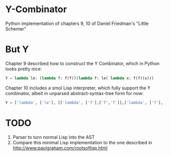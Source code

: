 # Y-Combinator
Python implementation of chapters 9, 10 of Daniel Friedman's "Little Schemer"

# But Y
Chapter 9 described how to construct the Y Combinator, which in Python looks pretty nice:

```python
Y = lambda le: (lambda f: f(f))(lambda f: le( lambda x: f(f)(x)))
```
Chapter 10 includes a smol Lisp interpreter, which fully support the Y combinator, albeit in unparsed abstract-syntax-tree form for now:
```python
Y = ['lambda', ['le'], [['lambda', ['f'],['f','f']],['lambda', ['f'], ['le', ['lambda', ['x'], [['f', 'f'], 'x']]]]]]
```

# TODO
1. Parser to turn normal Lisp into the AST 
2. Compare this minimal Lisp implementation to the one described in http://www.paulgraham.com/rootsoflisp.html
